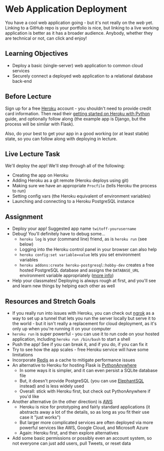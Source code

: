 # Web Application Deployment

You have a cool web application going - but it's not really on the *web* yet.
Linking to a GitHub repo is your portfolio is nice, but linking to a live
working application is better as it has a broader audience. Anybody, whether
they are technical or not, can click and enjoy!

## Learning Objectives

- Deploy a basic (single-server) web application to common cloud services
- Securely connect a deployed web application to a relational database back-end

## Before Lecture

Sign up for a free [Heroku](https://www.heroku.com/) account - you shouldn't
need to provide credit card information. Then read their [getting started on
Heroku with
Python](https://devcenter.heroku.com/articles/getting-started-with-python)
guide, and optionally follow along (the example app is Django, but the process
will be similar with Flask).

Also, do your best to get your app in a good working (or at least stable) state,
so you can follow along with deploying in lecture.

## Live Lecture Task

We'll deploy the app! We'll step through all of the following:

- Creating the app on Heroku
- Adding Heroku as a git remote (Heroku deploys using git)
- Making sure we have an appropriate `Procfile` (tells Heroku the process to
  run)
- Setting config vars (the Heroku equivalent of environment variables)
- Launching and connecting to a Heroku PostgreSQL instance

## Assignment

- Deploy your app! Suggested app name `twitoff-yourusername`
- Debug! You'll definitely have to debug some...
  - `heroku log` is your (command line) friend, as is `heroku run` (see below)
  - Logging into the Heroku control panel in your browser can also help
  - `heroku config:set variable=value` lets you set environment variables
  - `heroku addons:create heroku-postgresql:hobby-dev` creates a free hosted
    PostgreSQL database and assigns the `DATABASE_URL` environment variable
    appropriately ([more
    info](https://devcenter.heroku.com/articles/heroku-postgresql))
- Help your classmates! Deploying is always rough at first, and you'll see and
  learn new things by helping each other as well

## Resources and Stretch Goals

- If you really run into issues with Heroku, you can check out
  [ngrok](https://ngrok.com/) as a way to set up a tunnel that lets you run the
  server locally but serve it to the world - but it isn't really a replacement
  for cloud deployment, as it's only up when you're running it on your computer
- `heroku run` is super powerful - you can use it to run code on your hosted
  application, including `heroku run /bin/bash` to start a shell
- Push the app! See if you can break it, and if you do, if you can fix it
- Try to see how the app scales - free Heroku service will have some limitations
- Incorporate [Redis](https://redislabs.com/) as a cache to mitigate performance
  issues
- An alternative to Heroku for hosting Flask is
  [PythonAnywhere](https://www.pythonanywhere.com/)
  - In some ways it is simpler, and it can even persist a SQLite database file
  - But, it doesn't provide PostgreSQL (you can use
    [ElephantSQL](https://www.elephantsql.com/) instead) and is less widely used
  - Overall: stick with Heroku first, but check out PythonAnywhere if you'd like
- Another alternative (in the other direction) is [AWS](https://aws.amazon.com/)
  - Heroku is nice for prototyping and fairly standard applications (it
    abstracts away a lot of the details, so as long as you fit their use case it
    "just works")
  - But larger more complicated services are often deployed via more powerful
    services like AWS, Google Cloud, and Microsoft Azure
  - Again: Heroku first, and then explore alternatives
- Add some basic permissions or possibly even an account system, so not everyone
  can just add users, pull Tweets, or reset data
